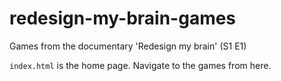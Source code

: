 # redesign-my-brain-games
Games from the documentary 'Redesign my brain' (S1 E1)

```index.html``` is the home page. Navigate to the games from here.
